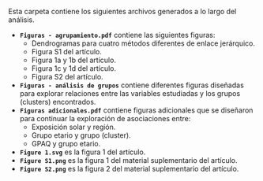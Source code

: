 Esta carpeta contiene los siguientes archivos generados a lo largo del análisis.
- **`Figuras - agrupamiento.pdf`** contiene las siguientes figuras:
  - Dendrogramas para cuatro métodos diferentes de enlace jerárquico.
  - Figura S1 del artículo.
  - Figura 1a y 1b del artículo.
  - Figura 1c y 1d del artículo.
  - Figura S2 del artículo.
- **`Figuras - análisis de grupos`** contiene diferentes figuras diseñadas para explorar relaciones entre las variables estudiadas y los grupos (clusters) encontrados.
- **`Figuras adicionales.pdf`** contiene figuras adicionales que se diseñaron para continuar la exploración de asociaciones entre:
  - Exposición solar y región.
  - Grupo etario y grupo (cluster).
  - GPAQ y grupo etario.
- **`Figure 1.svg`** es la figura 1 del artículo.
- **`Figure S1.png`** es la figura 1 del material suplementario del artículo.
- **`Figure S2.png`** es la figura 2 del material suplementario del artículo.
